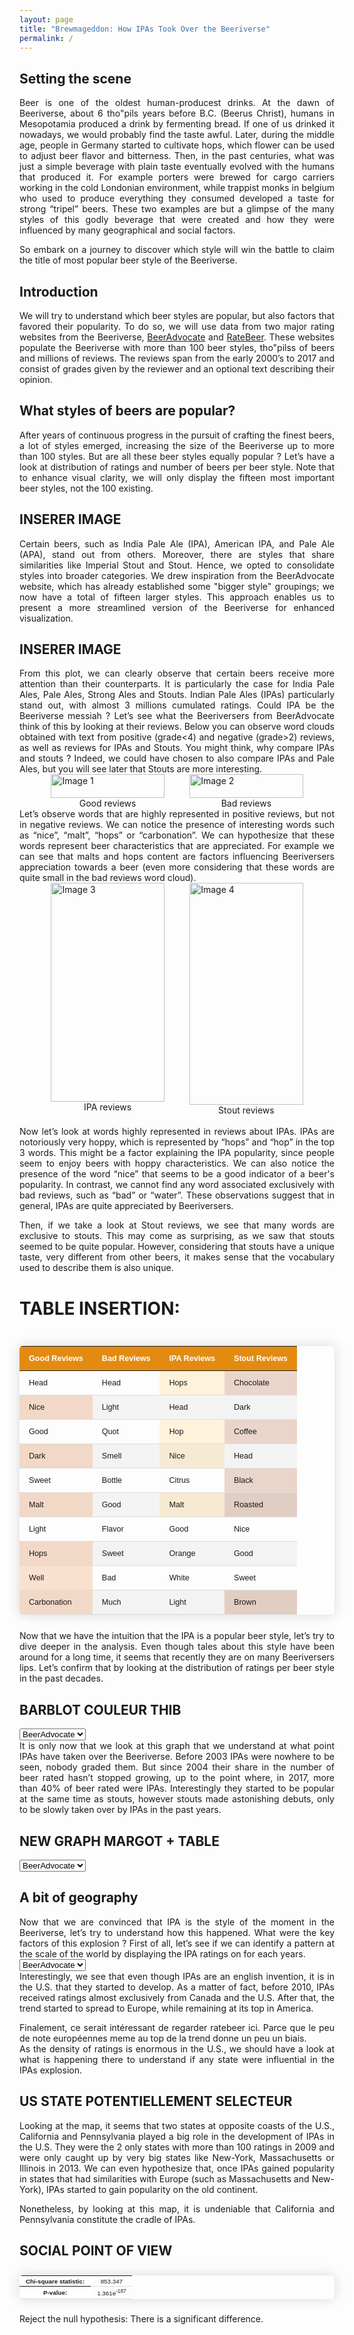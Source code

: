 ```yaml
---
layout: page
title: "Brewmageddon: How IPAs Took Over the Beeriverse"
permalink: /
---
```


<style>
    .styled-table {
        border-collapse: collapse;
        margin: 25px 0;
        font-size: 0.9em;
        font-family: sans-serif;
        min-width: 400px;
        box-shadow: 0 0 20px rgba(0, 0, 0, 0.15);
        border-radius: 5px 5px 5px 5px;
        overflow: hidden
    }

    .styled-table thead tr {
        background-color: #e38b11;
        color: #ffffff;
        text-align: left;
    }

    .styled-table th,
    .styled-table td {
        padding: 12px 15px;
    }

    .styled-table tbody tr {
        border: none;
        border-bottom: 1px solid #dddddd;
    }

    .styled-table tbody tr:nth-of-type(even) {
        background-color: #f3f3f3;
    }

    .styled-table tbody tr.active-row {
    font-weight: bold;
    color: #b84d14;
    }

    .pils-cell {
        background-color: rgba(254,196,79,0.2);
    }

    .brique-cell {
        background-color: rgba(236,112,20,0.2);
    }

    .marron-cell {
        background-color: rgba(153,52,4,0.2);
    }

/* #################################################################
Styles communs, similaires à .styled-table mais sans tr:last-of-type 
*/



.styled-table-no-last-tr {
    /* Styles communs, similaires à .styled-table mais sans tr:last-of-type */
    border-collapse: collapse;
    font-size: 0.7em;
    font-family: sans-serif;
    min-width: 100px;
    box-shadow: 0 0 20px rgba(0, 0, 0, 0.15);
    border-radius: 5px 5px 5px 5px;
    overflow: hidden;
}

.styled-table-no-last-tr thead tr {
    /* Styles pour l'en-tête */
    background-color: #e38b12;
    color: #ffffff;
    text-align: left;
}

.styled-table-no-last-tr th,
.styled-table-no-last-tr td {
    /* Styles pour les cellules */
    text-align: center;
    padding: 2.5px 10px;
}

.styled-table-no-last-tr tbody tr {
    /* Styles pour les lignes du corps du tableau */
    border: none;
    border-bottom: 1px solid #dddddd;
}

.styled-table-no-last-tr tbody tr.active-row {
    /* Styles pour les lignes actives du corps du tableau */
    font-weight: bold;
    color: #b84d14;
}

.styled-table-no-last-tr th {
    /* Styles pour les cellules d'en-tête */
    background-color: #ffffff;
}

</style>





## Setting the scene

<div style="text-align: justify;">
Beer is one of the oldest human-producest drinks. At the dawn of Beeriverse, about 6 tho"pils years before B.C. (Beerus Christ), humans in Mesopotamia produced a drink by fermenting bread. If one of us drinked it nowadays, we would probably find the taste awful. Later, during the middle age, people in Germany started to cultivate hops, which flower can be used to adjust beer flavor and bitterness. Then, in the past centuries, what was just a simple beverage with plain taste eventually evolved with the humans that produced it. For example porters were brewed for cargo carriers working in the cold Londonian environment, while trappist monks in belgium who used to produce everything they consumed developed a taste for strong “tripel” beers. These two examples are but a glimpse of the many styles of this godly beverage that were created and how they were influenced by many geographical and social factors.  

So embark on a journey to discover which style will win the battle to claim the title of most popular beer style of the Beeriverse.
</div>

## Introduction

<div style="text-align: justify;">
We will try to understand which beer styles are popular, but also factors that favored their popularity. To do so, we will use data from two major rating websites from the Beeriverse, <a href="https://www.beeradvocate.com/" target="_blank">BeerAdvocate</a> and <a href="https://www.ratebeer.com/" target="_blank">RateBeer</a>. These websites populate the Beeriverse with more than 100 beer styles, tho"pilss of beers and millions of reviews. The reviews span from the early 2000’s to 2017 and consist of grades given by the reviewer and an optional text describing their opinion.
</div>

## What styles of beers are popular?

<div style="text-align: justify;">
After years of continuous progress in the pursuit of crafting the finest beers, a lot of styles emerged, increasing the size of the Beeriverse up to more than 100 styles. But are all these beer styles equally popular ? Let’s have a look at distribution of ratings and number of beers per beer style. Note that to enhance visual clarity, we will only display the fifteen most important beer styles, not the 100 existing.
</div>



## INSERER IMAGE



<div style="text-align: justify;">
Certain beers, such as India Pale Ale (IPA), American IPA, and Pale Ale (APA), stand out from others. Moreover, there are styles that share similarities like Imperial Stout and Stout. Hence, we opted to consolidate styles into broader categories. We drew inspiration from the BeerAdvocate website, which has already established some "bigger style" groupings; we now have a total of fifteen larger styles. This approach enables us to present a more streamlined version of the Beeriverse for enhanced visualization.
</div>


## INSERER IMAGE

<div style="text-align: justify;">
From this plot, we can clearly observe that certain beers receive more attention than their counterparts. It is particularly the case for India Pale Ales, Pale Ales, Strong Ales and Stouts. Indian Pale Ales (IPAs) particularly stand out, with almost 3 millions cumulated ratings. Could IPA be the Beeriverse messiah ?  
Let’s see what the Beeriversers from BeerAdvocate think of this by looking at their reviews. Below you can observe word clouds obtained with text from positive (grade&lt;4) and negative (grade&gt;2) reviews, as well as reviews for IPAs and Stouts. You might think, why compare IPAs and stouts ? Indeed, we could have chosen to also compare IPAs and Pale Ales, but you will see later that Stouts are more interesting.
</div>



<div style="display: flex; justify-content: center;">
    <div style="width: 80%;">
        <div style="display: flex; justify-content: space-between;">
            <div style="width: 45%;">
                <img src="{{ site.baseurl }}/assets/plots/good.png" alt="Image 1" style="width: 100%; height: auto;">
                <figcaption style="text-align: center;">Good reviews</figcaption>
            </div>
            <div style="width: 45%;">
                <img src="{{ site.baseurl }}/assets/plots/bad.png" alt="Image 2" style="width: 100%; height: auto;">
                <figcaption style="text-align: center;">Bad reviews</figcaption>
            </div>
        </div>
    </div>
</div>


<div style="text-align: justify;">
<br>
Let’s observe words that are highly represented in positive reviews, but not in negative reviews. We can notice the presence of interesting words such as “nice”, “malt”, “hops” or “carbonation”. We can hypothesize that these words represent beer characteristics that are appreciated. For example we can see that malts and hops content are factors influencing Beeriversers appreciation towards a beer (even more considering that these words are quite small in the bad reviews word cloud).
</div>


<div style="display: flex; justify-content: center;">
    <div style="width: 80%;">
        <div style="display: flex; justify-content: space-between;">
            <div style="width: 45%;">
                <img src="{{ site.baseurl }}/assets/plots/ipa.png" alt="Image 3" style="width: 100%; height: 350px;">
                <figcaption style="text-align: center;">IPA reviews</figcaption>
            </div>
            <div style="width: 45%;">
                <img src="{{ site.baseurl }}/assets/plots/stout.png" alt="Image 4" style="width: 100%; height: 355px;">
                <figcaption style="text-align: center;">Stout reviews</figcaption>
            </div>
        </div>
    </div>
</div>


<div style="text-align: justify;">
<br>
Now let’s look at words highly represented in reviews about IPAs. IPAs are notoriously very hoppy, which is represented by “hops” and “hop” in the top 3 words. This might be a factor explaining the IPA popularity, since people seem to enjoy beers with hoppy characteristics. We can also notice the presence of the word “nice” that seems to be a good indicator of a beer's popularity. In contrast, we cannot find any word associated exclusively with bad reviews, such as “bad” or “water”. These observations suggest that in general, IPAs are quite appreciated by Beeriversers.  

Then, if we take a look at Stout reviews, we see that many words are exclusive to stouts. This may come as surprising, as we saw that stouts seemed to be quite popular. However, considering that stouts have a unique taste, very different from other beers, it makes sense that the vocabulary used to describe them is also unique.
<br>
</div>

# TABLE INSERTION:

<div style="display: flex; justify-content: center;">
    <table class="styled-table">
        <thead>
            <tr>
                <th>Good Reviews</th>
                <th>Bad Reviews</th>
                <th>IPA Reviews</th>
                <th>Stout Reviews</th>
            </tr>
        </thead>
        <tbody>
            <tr>
                <td>Head</td>
                <td>Head</td>
                <td class="pils-cell">Hops</td>
                <td class="marron-cell">Chocolate</td>
            </tr>
            <tr>
                <td class="brique-cell">Nice</td>
                <td>Light</td>
                <td>Head</td>
                <td>Dark</td>
            </tr>
            <tr>
                <td>Good</td>
                <td>Quot</td>
                <td class="pils-cell">Hop</td>
                <td class="marron-cell">Coffee</td>
            </tr>
            <tr>
                <td class="brique-cell">Dark</td>
                <td>Smell</td>
                <td class="pils-cell">Nice</td>
                <td>Head</td>
            </tr>
            <tr>
                <td>Sweet</td>
                <td>Bottle</td>
                <td>Citrus</td>
                <td class="marron-cell">Black</td>
            </tr>
            <tr>
                <td class="brique-cell">Malt</td>
                <td>Good</td>
                <td class="pils-cell">Malt</td>
                <td class="marron-cell">Roasted</td>
            </tr>
            <tr>
                <td>Light</td>
                <td>Flavor</td>
                <td>Good</td>
                <td>Nice</td>
            </tr>
            <tr>
                <td class="brique-cell">Hops</td>
                <td>Sweet</td>
                <td>Orange</td>
                <td>Good</td>
            </tr>
            <tr>
                <td class="brique-cell">Well</td>
                <td>Bad</td>
                <td>White</td>
                <td>Sweet</td>
            </tr>
            <tr>
                <td class="brique-cell">Carbonation</td>
                <td>Much</td>
                <td>Light</td>
                <td class="marron-cell">Brown</td>
            </tr>
        </tbody>
    </table>
</div>





<div style="text-align: justify;">
Now that we have the intuition that the IPA is a popular beer style, let’s try to dive deeper in the analysis. Even though tales about this style have been around for a long time, it seems that recently they are on many Beeriversers lips. Let’s confirm that by looking at the distribution of ratings per beer style in the past decades.
</div>


## BARBLOT COULEUR THIB

<select id="selector2">
    <option value="ba_IPA">BeerAdvocate</option>
    <option value="rb_IPA">RateBeer</option>
</select>

<!-- Conteneur pour afficher le contenu sélectionné -->
<div id="content_ratings_per_year">
    <!-- Le contenu sera affiché ici -->
</div>

<!-- Inclusion du script JavaScript -->
<script>
document.addEventListener('DOMContentLoaded', function() {
    const select = document.getElementById('selector2');
    const content = document.getElementById('content_ratings_per_year');


        function loadBeerAdvocateImage() {
            content.innerHTML = '<object type="text/html" data="{{ site.baseurl }}/assets/plots/ba_normalized_ratings_690px.html" style="width: 700px; height: 620px;"></object>';
        }

        // Charger l'image BeerAdvocate au chargement initial
        loadBeerAdvocateImage();


    select.addEventListener('change', function() {
        const selectedValue = select.value;
        if (selectedValue === 'ba_IPA') {
            content.innerHTML = '<object type="text/html" data="{{ site.baseurl }}/assets/plots/ba_normalized_ratings_690px.html" style="width: 700px; height: 620px;"></object>';
        } else if (selectedValue === 'rb_IPA') {
            content.innerHTML = '<object type="text/html" data="{{ site.baseurl }}/assets/plots/rb_normalized_ratings_690px.html" style="width: 700px; height: 620px;"></object>';
        }
    });
});
</script>



<div style="text-align: justify;">
It is only now that we look at this graph that we understand at what point IPAs have taken over the Beeriverse. Before 2003 IPAs were nowhere to be seen, nobody graded them. But since 2004 their share in the number of beer rated hasn’t stopped growing, up to the point where, in 2017, more than 40% of beer rated were IPAs. Interestingly they started to be popular at the same time as stouts, however stouts made astonishing debuts, only to be slowly taken over by IPAs in the past years.
</div>


## NEW GRAPH MARGOT + TABLE 



<select id="selector3">
    <option value="ba_IPA">BeerAdvocate</option>
    <option value="rb_IPA">RateBeer</option>
</select>

<!-- Conteneur pour afficher le contenu sélectionné -->
<div id="content_nb_rating_year">
    <!-- Le contenu sera affiché ici -->
</div>

<!-- Inclusion du script JavaScript -->
<script>
document.addEventListener('DOMContentLoaded', function() {
    const select = document.getElementById('selector3');
    const content = document.getElementById('content_nb_rating_year');


        function loadBeerAdvocateImage() {
            content.innerHTML = '<object type="text/html" data="{{ site.baseurl }}/assets/plots/ba_increase_ratings_690px.html" style="width: 700px; height: 620px;"></object>';
        }

        // Charger l'image BeerAdvocate au chargement initial
        loadBeerAdvocateImage();


    select.addEventListener('change', function() {
        const selectedValue = select.value;
        if (selectedValue === 'ba_IPA') {
            content.innerHTML = '<object type="text/html" data="{{ site.baseurl }}/assets/plots/ba_increase_ratings_690px.html" style="width: 700px; height: 620px;"></object>';
        } else if (selectedValue === 'rb_IPA') {
            content.innerHTML = '<object type="text/html" data="{{ site.baseurl }}/assets/plots/rb_increase_ratings_690px.html" style="width: 700px; height: 620px;"></object>';
        }
    });
});
</script>









## A bit of geography

<div style="text-align: justify;">
Now that we are convinced that IPA is the style of the moment in the Beeriverse, let’s try to understand how this happened. What were the key factors of this explosion ? First of all, let’s see if we can identify a pattern at the scale of the world by displaying the IPA ratings on for each years.
</div>


<select id="selector">
    <option value="ba_IPA">BeerAdvocate</option>
    <option value="rb_IPA">RateBeer</option>
</select>

<!-- Conteneur pour afficher le contenu sélectionné -->
<div id="content">
    <!-- Le contenu sera affiché ici -->
</div>

<!-- Inclusion du script JavaScript -->
<script>
document.addEventListener('DOMContentLoaded', function() {
    const select = document.getElementById('selector');
    const content = document.getElementById('content');


        function loadBeerAdvocateImage() {
            content.innerHTML = '<object type="text/html" data="{{ site.baseurl }}/assets/plots/ba_IPA_worldmap_690px.html" style="width: 700px; height: 620px;"></object>
                 // Chargement du tableau
                <div style="display: flex; justify-content: center;">
                    <table class="styled-table">
                        <thead>
                            <tr>
                                <th>Style</th>
                                <th>Mean Increase for each style per year:</th>
                            </tr>
                        </thead>
                        <tbody>
                            <tr>
                                <td>India Pale Ales: </td>
                                <td><strong>217.70%</strong></td>
                            </tr>
                            <tr>
                                <td>Pale Ales: </td>
                                <td><strong>610.90%</strong></td>
                            </tr>
                            <tr>
                                <td>Stouts: </td>
                                <td><strong>129.22%</strong></td>
                            </tr>
                            <tr>
                                <td>Strong Ales: </td>
                                <td><strong>120.00%</strong></td>
                            </tr>
                            <tr>
                                <td>Wild/Sour Beers: </td>
                                <td><strong>107.95%</strong></td>
                            </tr>
                        </tbody>
                    </table>
                </div>';
        }

        // Charger l'image BeerAdvocate au chargement initial
        loadBeerAdvocateImage();


    select.addEventListener('change', function() {
        const selectedValue = select.value;
        if (selectedValue === 'ba_IPA') {
            content.innerHTML = '<object type="text/html" data="{{ site.baseurl }}/assets/plots/ba_IPA_worldmap_690px.html" style="width: 700px; height: 620px;"></object>
            
            
            
            



            
            
            ';
        } else if (selectedValue === 'rb_IPA') {
            content.innerHTML = '<object type="text/html" data="{{ site.baseurl }}/assets/plots/rb_IPA_worldmap_690px.html" style="width: 700px; height: 620px;"></object>
            
            
            
            
            
            
            
            
            
            ';
        }
    });
});
</script>

<div style="text-align: justify;">
Interestingly, we see that even though IPAs are an english invention, it is in the U.S. that they started to develop. As a matter of fact, before 2010, IPAs received ratings almost exclusively from Canada and the U.S. After that, the trend started to spread to Europe, while remaining at its top in America.

Finalement, ce serait intéressant de regarder ratebeer ici. Parce que le peu de note européennes meme au top de la trend donne un peu un biais.  
As the density of ratings is enormous in the U.S., we should have a look at what is happening there to understand if any state were influential in the IPAs explosion.
</div>

## US STATE POTENTIELLEMENT SELECTEUR

<!-- US STATE  -->
<object type="text/html" data="{{ site.baseurl }}/assets/plots/ba_IPA_USAmap_690px.html" width="700px" height="620px"></object>



<div style="text-align: justify;">
Looking at the map, it seems that two states at opposite coasts of the U.S., California and Pennsylvania played a big role in the development of IPAs in the U.S. They were the 2 only states with more than 100 ratings in 2009 and were only caught up by very big states like New-York, Massachusetts or Illinois in 2013. We can even hypothesize that, once IPAs gained popularity in states that had similarities with Europe (such as Massachusetts and New-York), IPAs started to gain popularity on the old continent.  

Nonetheless, by looking at this map, it is undeniable that California and Pennsylvania constitute the cradle of IPAs.  
</div>



## SOCIAL POINT OF VIEW

<!-- Image Microbrewery IPA overall  -->
<object type="text/html" data="{{ site.baseurl }}/assets/plots/microbrewery_ipa_overall.html" width="700px" height="520px"></object>

<div style="display: flex; justify-content: center;">
    <table class="styled-table-no-last-tr">
        <tbody>
            <tr>
                <th class="first-column">Chi-square statistic:</th>
                <td>853.347</td>
            </tr>
            <tr>
                <th class="first-column">P-value:</th>
                <td>1.361e<sup>-187</sup></td>
            </tr>
        </tbody>
    </table>
</div>

Reject the null hypothesis: There is a significant difference.